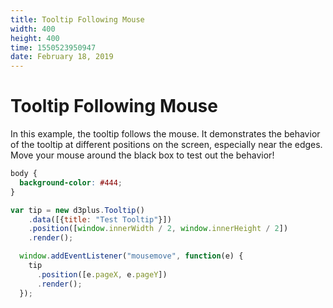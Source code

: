```yaml
---
title: Tooltip Following Mouse
width: 400
height: 400
time: 1550523950947
date: February 18, 2019
---
```


[width]: 400
[height]: 400

# Tooltip Following Mouse

In this example, the tooltip follows the mouse. It demonstrates the behavior of the tooltip at different positions on the screen, especially near the edges. Move your mouse around the black box to test out the behavior!

```css
body {
  background-color: #444;
}
```

```js
var tip = new d3plus.Tooltip()
    .data([{title: "Test Tooltip"}])
    .position([window.innerWidth / 2, window.innerHeight / 2])
    .render();

  window.addEventListener("mousemove", function(e) {
    tip
      .position([e.pageX, e.pageY])
      .render();
  });
```

